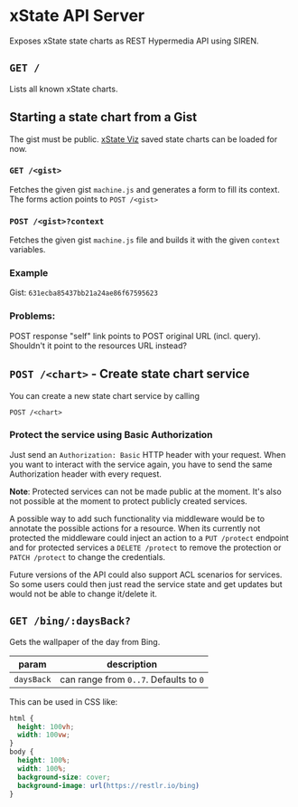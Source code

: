 # xState API Server

Exposes xState state charts as REST Hypermedia API using SIREN.

## `GET /`

Lists all known xState charts.

## Starting a state chart from a Gist

The gist must be public.
[xState Viz](https://xstate.js.org/viz/) saved state charts can be loaded for now.

### `GET /<gist>`

Fetches the given gist `machine.js` and generates a form to fill its context.
The forms action points to `POST /<gist>`

### `POST /<gist>?context`

Fetches the given gist `machine.js` file and builds it with the given `context`
variables.

### Example

Gist: `631ecba85437bb21a24ae86f67595623`

### Problems:

POST response "self" link points to POST original URL (incl. query). Shouldn't
it point to the resources URL instead?

## `POST /<chart>` - Create state chart service

You can create a new state chart service by calling

`POST /<chart>`

### Protect the service using Basic Authorization

Just send an `Authorization: Basic` HTTP header with your request.
When you want to interact with the service again, you have to send the same
Authorization header with every request.

**Note**: Protected services can not be made public at the moment. It's also not
possible at the moment to protect publicly created services.

A possible way to add such functionality via middleware would be to annotate the
possible actions for a resource. When its currently not protected the middleware
could inject an action to a `PUT /protect` endpoint and for protected services
a `DELETE /protect` to remove the protection or `PATCH /protect` to change the
credentials.

Future versions of the API could also support ACL scenarios for services.
So some users could then just read the service state and get updates but would
not be able to change it/delete it.

## `GET /bing/:daysBack?`

Gets the wallpaper of the day from Bing.

| param | description |
|-------|-------------|
| `daysBack` | can range from `0..7`. Defaults to `0`|

This can be used in CSS like:

```css
html {
  height: 100vh;
  width: 100vw;
}
body {
  height: 100%;
  width: 100%;
  background-size: cover;
  background-image: url(https://restlr.io/bing)
}
```
